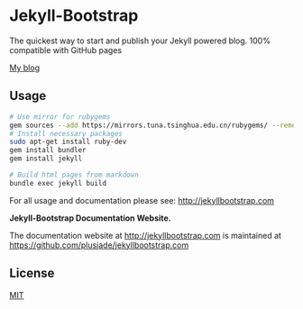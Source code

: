 # Jekyll-Bootstrap

The quickest way to start and publish your Jekyll powered blog. 100% compatible with GitHub pages

[My blog](https://easygoal.github.io/)

## Usage

```bash
# Use mirror for rubygems
gem sources --add https://mirrors.tuna.tsinghua.edu.cn/rubygems/ --remove https://rubygems.org/
# Install necessary packages
sudo apt-get install ruby-dev
gem install bundler
gem install jekyll

# Build html pages from markdown 
bundle exec jekyll build
```

For all usage and documentation please see: <http://jekyllbootstrap.com>

**Jekyll-Bootstrap Documentation Website.**

The documentation website at <http://jekyllbootstrap.com> is maintained at https://github.com/plusjade/jekyllbootstrap.com


## License

[MIT](http://opensource.org/licenses/MIT)
